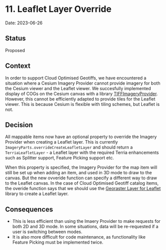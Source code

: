 # 11. Leaflet Layer Override

Date: 2023-06-26

## Status

Proposed

## Context

In order to support Cloud Optimised Geotiffs, we have encountered a situation where a Cesium Imagery Provider cannot provide imagery for both the Cesium viewer and the Leaflet viewer. We succesfully implemented display of COGs on the Cesium canvas with a library [TIFFImageryProvider](https://github.com/hongfaqiu/TIFFImageryProvider). However, this cannot be efficiently adapted to provide tiles for the Leaflet viewer. This is because Cesium is flexible with tiling schemes, but Leaflet is not.

## Decision

All mappable items now have an optional property to override the Imagery Provider when creating a Leaflet layer. This is currently `ImageryParts.overrideCreateLeafletLayer` and should return a `TerriaLeafletLayer` - a Leaflet layer with the required Terria enhancements such as Splitter support, Feature Picking support etc.

When this property is specified, the Imagery Provider for the map item will still be set up when adding an item, and used in 3D mode to draw to the canvas. But the new ovveride function can specify a different way to draw to the Leaflet canvas. In the case of Cloud Optimised Geotiff catalog items, the overide function says that we should use the [Georaster Layer for Leaflet](https://github.com/GeoTIFF/georaster-layer-for-leaflet) library to create a Leaflet layer.

## Consequences

- This is less efficient than using the Imaery Provider to make requests for both 2D and 3D mode. In some situations, data will be re-requested if a user is switching between modes.
- It is also more difficult for code maintenance, as functionality like Feature Picking must be implemented twice.
